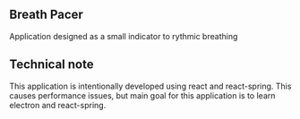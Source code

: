 ## Breath Pacer

Application designed as a small indicator to rythmic breathing

## Technical note

This application is intentionally developed using react and react-spring.
This causes performance issues, but main goal for this application is to learn electron and react-spring.